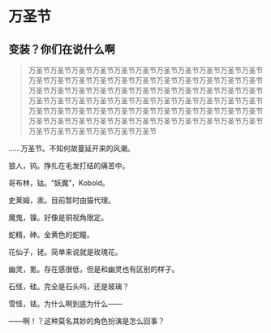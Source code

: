 # 万圣节

## 变装？你们在说什么啊

>万圣节万圣节万圣节万圣节万圣节万圣节万圣节万圣节万圣节万圣节万圣节万圣节万圣节万圣节万圣节万圣节万圣节万圣节万圣节万圣节万圣节万圣节万圣节万圣节万圣节万圣节万圣节万圣节万圣节万圣节万圣节万圣节万圣节万圣节万圣节万圣节万圣节万圣节万圣节万圣节万圣节万圣节万圣节万圣节万圣节万圣节万圣节万圣节万圣节万圣节万圣节万圣节万圣节万圣节万圣节万圣节万圣节万圣节万圣节万圣节万圣节万圣节万圣节万圣节万圣节万圣节万圣节万圣节万圣节万圣节万圣节万圣节

……万圣节。不知何故蔓延开来的风潮。

狼人，钨。挣扎在毛发打结的痛苦中。

哥布林，钴。“妖魔”，Kobold。

史莱姆，汞。目前暂时由猫代理。

魔鬼，镍。好像是铜视角限定。

蛇精，砷。金黄色的蛇瞳。

花仙子，铑。简单来说就是玫瑰花。

幽灵，氪。存在感很低，但是和幽灵也有区别的样子。

石怪，硅。完全是石头吗，还是玻璃？

雪怪，铥。为什么啊到底为什么——

——啊！？这种莫名其妙的角色扮演是怎么回事？
